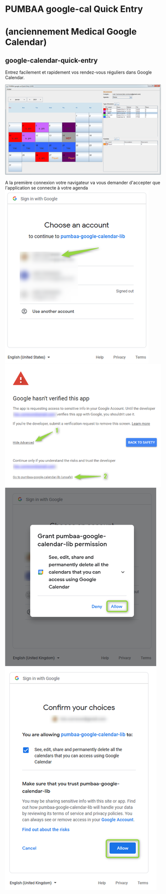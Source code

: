 # PUMBAA google-cal Quick Entry
# (anciennement Medical Google Calendar)
## google-calendar-quick-entry

Entrez facilement et rapidement vos rendez-vous réguliers dans Google Calendar.

![Alt text](./screenshots/screenshot_01.png?raw=true "GUI 1")

A la première connexion votre navigateur va vous demander d'accepter que l'application se connecte à votre agenda
![Alt text](./screenshots/1st-connect_01.png?raw=true "1st connect 01")
![Alt text](./screenshots/1st-connect_02.png?raw=true "1st connect 02")
![Alt text](./screenshots/1st-connect_03.png?raw=true "1st connect 03")
![Alt text](./screenshots/1st-connect_04.png?raw=true "1st connect 04")
